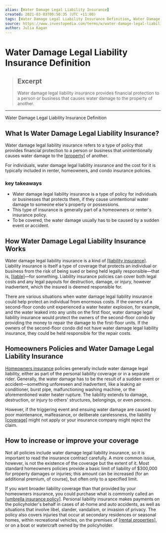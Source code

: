 ```yaml
---
alias: [Water Damage Legal Liability Insurance]
created: 2021-03-03T00:50:35 (UTC +11:00)
tags: [Water Damage Legal Liability Insurance Definition, Water Damage Legal Liability Insurance Definition]
source: https://www.investopedia.com/terms/w/water-damage-legal-liability-insurance.asp
author: Julia Kagan
---
```


# Water Damage Legal Liability Insurance Definition

> ## Excerpt
> Water damage legal liability insurance provides financial protection to a person or business that causes water damage to the property of another.

---

Water Damage Legal Liability Insurance Definition
## What Is Water Damage Legal Liability Insurance?

Water damage legal liability insurance refers to a type of policy that provides financial protection to a person or business that unintentionally causes water damage to the [[property]](https://www.investopedia.com/terms/p/property.asp) of another.

For individuals, water damage legal liability insurance and the cost for it is typically included in renter, homeowners, and condo insurance policies.

### key takeaways

-   Water damage legal liability insurance is a type of policy for individuals or businesses that protects them, if they cause unintentional water damage to someone else's property or possessions.
-   This type of insurance is generally part of a homeowners or renter's insurance policy.
-   To be covered, the water damage usually has to be caused by a sudden event or accident.

## How Water Damage Legal Liability Insurance Works

Water damage legal liability insurance is a kind of [[liability insurance]](https://www.investopedia.com/terms/l/liability_insurance.asp). Liability insurance is itself a type of coverage that protects an individual or business from the risk of being sued or being held legally responsible—that is, [[liable]](https://www.investopedia.com/terms/l/liability.asp)—for something. Liability insurance policies can cover both legal costs and any legal payouts for destruction, damage, or injury, however inadvertent, which the insured is deemed responsible for.

There are various situations when water damage legal liability insurance could help protect an individual from enormous costs. If the owners of a second-floor condo unit experienced a water heater explosion, for example, and the water leaked into any units on the first floor, water damage legal liability insurance would protect the owners of the second-floor condo by providing the money to repair the damage to the first-floor units. If the owners of the second-floor condo did not have water damage legal liability insurance, they could be held responsible for the repair costs.

## Homeowners Policies and Water Damage Legal Liability Insurance

[Homeowners insurance](https://www.investopedia.com/terms/h/homeowners-insurance.asp) policies generally include water damage legal liability, either as part of the personal liability coverage or in a separate rider. Generally, the water damage has to be the result of a sudden event or accident—something unforeseen and inadvertent, like a leaking air conditioner, burst pipe, malfunctioning washing machine, or the aforementioned water heater rupture. The liability extends to damage, destruction, or injury to others' structures, belongings, or even persons.

However, if the triggering event and ensuing water damage are caused by poor maintenance, malfeasance, or deliberate carelessness, the liability [[coverage]](https://www.investopedia.com/terms/i/insurance-coverage.asp) might not apply or your insurance company might reject the claim.

## How to increase or improve your coverage

Not all policies include water damage legal liability insurance, so it is important to read the insurance contract carefully. A more common issue, however, is not the existence of the coverage but the extent of it. Most standard homeowners policies provide a basic limit of liability of $300,000 for property damages or injuries; this amount can be increased (for an additional premium, of course), but often only to a specified limit.

If you want broader liability coverage than that provided by your homeowners insurance, you could purchase what is commonly called an [[umbrella insurance policy]](https://www.investopedia.com/articles/personal-finance/040115/how-umbrella-insurance-works.asp). Personal liability insurance makes payments on the policyholder's behalf in cases of at-home and auto accidents, as well as situations that involve libel, slander, vandalism, or invasion of privacy. The policy also covers injuries that occur at secondary residences or seasonal homes, within recreational vehicles, on the premises of [[rental properties]](https://www.investopedia.com/terms/r/residentialrentalproperty.asp), or on a boat or watercraft owned by the policyholder.
